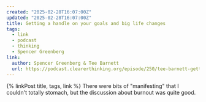 ```yaml
---
created: "2025-02-28T16:07:00Z"
updated: "2025-02-28T16:07:00Z"
title: Getting a handle on your goals and big life changes
tags:
  - link
  - podcast
  - thinking
  - Spencer Greenberg
link:
  author: Spencer Greenberg & Tee Barnett
  url: https://podcast.clearerthinking.org/episode/250/tee-barnett-getting-a-handle-on-your-goals-and-big-life-changes
---
```


{% linkPost title, tags, link %} There were bits of "manifesting" that I couldn't totally stomach, but the discussion about burnout was quite good.

